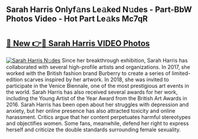 ## Sarah Harris Onlyf𝚊ns Le𝚊ked N𝚞des - Part-BbW Photos Video - Hot Part Le𝚊ks Mc7qR

# <h2><a href="http://ac32813.deff.icu/?id=Sarah+Harris">🔗 New 👉🔴 Sarah Harris VIDEO Photos</a></h2>

[![Sarah Harris N𝚞des](https://i.imgur.com/rIISA9y.gif)](http://ac32813.deff.icu/?id=Sarah+Harris)
Since her breakthrough exhibition, Sarah Harris has collaborated with several high-profile artists and organizations. In 2017, she worked with the British fashion brand Burberry to create a series of limited-edition scarves inspired by her artwork. In 2018, she was invited to participate in the Venice Biennale, one of the most prestigious art events in the world. Sarah Harris has also received several awards for her work, including the Young Artist of the Year Award from the British Art Awards in 2016. Sarah Harris has been open about her struggles with depression and anxiety, but her online presence has also attracted toxicity and online harassment. Critics argue that her content perpetuates harmful stereotypes and objectifies women. Some fans, meanwhile, defend her right to express herself and criticize the double standards surrounding female sexuality.
